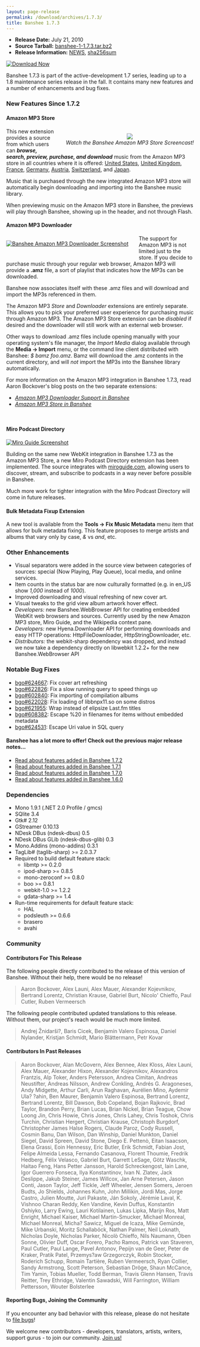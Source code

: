 ```yaml
---
layout: page-release
permalink: /download/archives/1.7.3/
title: Banshee 1.7.3
---
```


  * **Release Date:** July 21, 2010
  * **Source Tarball:** [banshee-1-1.7.3.tar.bz2](http://download.banshee-project.org/banshee/unstable/1.7.3/banshee-1-1.7.3.tar.bz2)
  * **Release Information:**
[NEWS](http://download.banshee-project.org/banshee/unstable/1.7.3/banshee-1-1.7.3.news),
[sha256sum](http://download.banshee-project.org/banshee/unstable/1.7.3/banshee-1-1.7.3.sha256sum)

[![Download Now](/images/download-button.png)](/download)

Banshee 1.7.3 is part of the active-development 1.7 series, leading up to a
1.8 maintenance series release in the fall.  It contains many new features
and a number of enhancements and bug fixes.

### New Features Since 1.7.2

#### Amazon MP3 Store

<p style="float:right; padding: 0 0 0.5em 2em; text-align:center;">
  <a href="http://bit.ly/cLHCYP"><img src="/images/shots/1.7.3/amazon-mp3-store-purchase-th.png"></a><br>
  <em>Watch the Banshee Amazon MP3 Store Screencast!</em>
</p>

This new extension provides a source from which users can **_browse, search, preview, purchase, and download_** music from the Amazon MP3 store in all countries where it is offered: [United States](http://integrated-services.banshee.fm/amz/redirect.do/US), [United Kingdom](http://integrated-services.banshee.fm/amz/redirect.do/UK), [France](http://integrated-services.banshee.fm/amz/redirect.do/FR), [Germany](http://integrated-services.banshee.fm/amz/redirect.do/DE), [Austria](http://integrated-services.banshee.fm/amz/redirect.do/DE), [Switzerland](http://integrated-services.banshee.fm/amz/redirect.do/DE), and [Japan](http://integrated-services.banshee.fm/amz/redirect.do/JP).

Music that is purchased through the new integrated Amazon MP3 store will automatically begin downloading and importing into the Banshee music library.

When previewing music on the Amazon MP3 store in Banshee, the previews will play through Banshee, showing up in the header, and not through Flash.

#### Amazon MP3 Downloader

<p style="float: left; padding: 0 2em 0.5em 0;">
  <a href="/images/shots/1.7.3/banshee-amz-support-diagram.png" data-lightbox="1.7.3" title="Banshee Amazon MP3 Downloader">
    <img src="/images/shots/1.7.3/banshee-amz-support-diagram-th.png" alt="Banshee Amazon MP3 Downloader Screenshot">
  </a>
</p>

The support for Amazon MP3 is not limited just to the store. If you decide to purchase music through your regular web browser, Amazon MP3 will provide a **.amz** file, a sort of playlist that indicates how the MP3s can be downloaded.

Banshee now associates itself with these .amz files and will download and import the MP3s referenced in them.

The Amazon MP3 _Store_ and _Downloader_ extensions are entirely separate. This allows you to pick your preferred user experience for purchasing music through Amazon MP3. The Amazon MP3 Store extension can be _disabled_ if desired and the downloader will still work with an external web browser.

Other ways to download .amz files include opening manually with your operating system's file manager, the _Import Media_ dialog available through the **Media -> Import** menu, or the command line client distributed with Banshee: _$ bamz foo.amz_. Bamz will download the .amz contents in the current directory, and will _not_ import the MP3s into the Banshee library automatically.

For more information on the Amazon MP3 integration in Banshee 1.7.3, read Aaron Bockover's blog posts on the two separate extensions:

  * _[Amazon MP3 Downloader Support in Banshee](http://abock.org/2010/07/08/amazon-mp3-downloader-support-in-banshee)_
  * _[Amazon MP3 Store in Banshee](http://abock.org/2010/07/13/amazon-mp3-store-in-banshee)_

<br clear="all" />

#### Miro Podcast Directory

<div class="release-shot right">
  <a href="/images/shots/1.7.3/miro-guide.png" data-lightbox="1.7.3" title="Miro Guide">
    <img src="/images/shots/1.7.3/miro-guide-th.png" alt="Miro Guide Screenshot">
  </a>
</div>

Building on the same new WebKit integration in Banshee 1.7.3 as the Amazon MP3 Store, a new Miro Podcast Directory extension has been implemented. The source integrates with [miroguide.com](http://miroguide.com), allowing users to discover, stream, and subscribe to podcasts in a way never before possible in Banshee.

Much more work for tighter integration with the Miro Podcast Directory will come in future releases.
<br clear="all" />

#### Bulk Metadata Fixup Extension

A new tool is available from the **Tools -> Fix Music Metadata** menu item that allows for bulk metadata fixing. This feature proposes to merge artists and albums that vary only by case, _&_ vs _and_, etc.

### Other Enhancements

  * Visual separators were added in the source view between categories of sources: special (Now Playing, Play Queue), local media, and online services.
  * Item counts in the status bar are now culturally formatted (e.g. in en_US show _1,000_ instead of _1000_).
  * Improved downloading and visual refreshing of new cover art.
  * Visual tweaks to the grid view album artwork hover effect.
  * _Developers:_ new Banshee.WebBrowser API for creating embedded WebKit web browsers and sources. Currently used by the new Amazon MP3 store, Miro Guide, and the Wikipedia context pane.
  * _Developers:_ new Hyena.Downloader API for performing downloads and easy HTTP operations: HttpFileDownloader, HttpStringDownloader, etc.
  * _Distributors:_ the webkit-sharp dependency was dropped, and instead we now take a dependency directly on libwebkit 1.2.2+ for the new Banshee.WebBrowser API

### Notable Bug Fixes

  * [bgo#624667](http://bugzilla.gnome.org/show_bug.cgi?id=624667): Fix cover art refreshing
  * [bgo#622826](http://bugzilla.gnome.org/show_bug.cgi?id=622826): Fix a slow running query to speed things up
  * [bgo#602840](http://bugzilla.gnome.org/show_bug.cgi?id=602840): Fix importing of compilation albums
  * [bgo#622028](http://bugzilla.gnome.org/show_bug.cgi?id=622028): Fix loading of libbnpx11.so on some distros
  * [bgo#621955](http://bugzilla.gnome.org/show_bug.cgi?id=621955): Wrap instead of elipsize Last.fm titles
  * [bgo#608382](http://bugzilla.gnome.org/show_bug.cgi?id=608382): Escape %20 in filenames for items without embedded metadata
  * [bgo#624531](http://bugzilla.gnome.org/show_bug.cgi?id=624531): Escape Uri value in SQL query

#### Banshee has a lot more to offer! Check out the previous major release notes...

  * [Read about features added in Banshee 1.7.2](/download/archives/1.7.2)
  * [Read about features added in Banshee 1.7.1](/download/archives/1.7.1)
  * [Read about features added in Banshee 1.7.0](/download/archives/1.7.0)
  * [Read about features added in Banshee 1.6.0](/download/archives/1.6.0)

### Dependencies

  * Mono 1.9.1 (.NET 2.0 Profile / gmcs)
  * SQlite 3.4
  * Gtk# 2.12
  * GStreamer 0.10.13
  * NDesk DBus (ndesk-dbus) 0.5
  * NDesk DBus GLib (ndesk-dbus-glib) 0.3
  * Mono.Addins (mono-addins) 0.3.1
  * TagLib# (taglib-sharp) >= 2.0.3.7
  * Required to build default feature stack:
    * libmtp >= 0.2.0
    * ipod-sharp >= 0.8.5
    * mono-zeroconf >= 0.8.0
    * boo >= 0.8.1
    * webkit-1.0 >= 1.2.2
    * gdata-sharp >= 1.4
  * Run-time requirements for default feature stack:
    * HAL
    * podsleuth >= 0.6.6
    * brasero
    * avahi

### Community

#### Contributors For This Release

The following people directly contributed to the release of this version of Banshee. Without their help, there would be no release!

> Aaron Bockover, Alex Launi, Alex Mauer, Alexander Kojevnikov,
      Bertrand Lorentz, Christian Krause, Gabriel Burt, Nicolo' Chieffo,
      Paul Cutler, Ruben Vermeersch

The following people contributed updated translations to this release.    Without them, our project's reach would be much more limited.

> Andrej Žnidarši?, Baris Cicek, Benjamín Valero Espinosa, Daniel Nylander,
      Kristjan Schmidt, Mario Blättermann, Petr Kovar

#### Contributors In Past Releases

> Aaron Bockover, Alan McGovern, Alex Bennee, Alex Kloss, Alex Launi,
    Alex Mauer, Alexander Hixon, Alexander Kojevnikov, Alexandros Frantzis,
    Alp Toker, Anders Petersson, Andrea Cimitan, Andreas Neustifter,
    Andreas Nilsson, Andrew Conkling, Andrés G. Aragoneses, Andy Midgette,
    Arthur Carli, Arun Raghavan, Aurélien Mino, Aydemir Ula? ?ahin,
    Ben Maurer, Benjamín Valero Espinosa, Bertrand Lorentz, Bertrand Lorentz,
    Bill Dawson, Bob Copeland, Bojan Rajkovic, Brad Taylor, Brandon Perry,
    Brian Lucas, Brian Nickel, Brian Teague, Chow Loong Jin, Chris Howie,
    Chris Jones, Chris Lahey, Chris Toshok, Chris Turchin, Christian Hergert,
    Christian Krause, Christoph Burgdorf, Christopher James Halse Rogers,
    Claude Paroz, Cody Russell, Cosmin Banu, Dan Wilson, Dan Winship,
    Daniel Munkton, Daniel Siegel, David Spreen, David Stone,
    Diego E. Pettenò, Eitan Isaacson, Elena Grassi, Eoin Hennessy,
    Eric Butler, Erik Schmidt, Fabian Jost, Felipe Almeida Lessa,
    Fernando Casanova, Florent Thoumie, Fredrik Hedberg, Félix Velasco,
    Gabriel Burt, Garrett LeSage, Götz Waschk, Haitao Feng,
    Hans Petter Jansson, Harold Schreckengost, Iain Lane,
    Igor Guerrero Fonseca, Ilya Konstantinov, Ivan N. Zlatev, Jack Deslippe,
    Jakub Steiner, James Willcox, Jan Arne Petersen, Jason Conti, Jason Taylor,
    Jeff Tickle, Jeff Wheeler, Jensen Somers, Jeroen Budts, Jo Shields,
    Johannes Kuhn, John Millikin, Jordi Mas, Jorge Castro, Julien Moutte,
    Juri Pakaste, Ján Sokoly, Jérémie Laval, K. Vishnoo Charan Reddy,
    Ken Vandine, Kevin Duffus, Konstantin Oshiyko, Larry Ewing,
    Lauri Kotilainen, Lukas Lipka, Marijn Ros, Matt Enright, Michael Kaiser,
    Michael Martin-Smucker, Michael Monreal, Michael Monreal, Micha? Sawicz,
    Miguel de Icaza, Mike Gemünde, Mike Urbanski, Moritz Schallaböck,
    Nathan Palmer, Neil Loknath, Nicholas Doyle, Nicholas Parker,
    Nicolò Chieffo, Nils Naumann, Oben Sonne, Olivier Duff, Oscar Forero,
    Pacho Ramos, Patrick van Staveren, Paul Cutler, Paul Lange, Pavel Antonov,
    Pepijn van de Geer, Peter de Kraker, Pratik Patel, Przemys?aw Grzegorczyk,
    Robin Stocker, Roderich Schupp, Romain Tartière, Ruben Vermeersch,
    Ryan Collier, Sandy Armstrong, Scott Peterson, Sebastian Dröge,
    Shaun McCance, Tim Yamin, Tobias Mueller, Todd Berman, Travis Glenn Hansen,
    Travis Reitter, Trey Ethridge, Valentin Sawadski, Will Farrington,
    William Pettersson, Wouter Bolsterlee

#### Reporting Bugs, Joining the Community

If you encounter any bad behavior with this release, please do not hesitate to [file bugs](/contribute/file-bugs/)!

We welcome new contributors - developers, translators, artists, writers, support gurus - to join our community.  [Join us!](/contribute)
